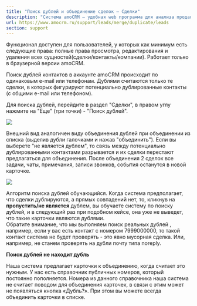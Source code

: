 ```yaml
---
title: "Поиск дублей и объединение сделок — Сделки"
description: "Система amoCRM – удобная web программа для анализа продаж, доступная в режиме online из любой точки мира! Подробности узнавайте по указанным на сайте телефонам в Москве."
url: https://www.amocrm.ru/support/leads/merge/duplicate/leads
section: support
---
```


Функционал доступен для пользователей, у которых как минимум есть следующие права: полные права просмотра, редактирования и удаления всех сущностей(сделки/контакты/компании). Работает только в браузерной версии amoCRM.

Поиск дублей контактов в аккаунте amoCRM происходит по одинаковым e-mail или телефонам. Дублями считаются только те сделки, в которых фигурируют потенциально дублированные контакты (с общими e-mail или телефоном).

Для поиска дублей, перейдите в раздел "Сделки", в правом углу нажмите на "Еще" (три точки) - "Поиск дублей".

![](/uploads/2019/06/merge_duplicate_leads1.png)

Внешний вид аналогичен виду объединения дублей при объединении из списка (выделив дубли галочками и нажав "объединить"). Если вы выберете "не является дублем", то связь между потенциально дублированными контактами разрывается и их сделки перестают предлагаться для объединения. После объединения 2 сделок все задачи, чаты, примечания, записи звонков, события останутся в новой карточке.

![](/uploads/2019/06/merge_duplicate_leads2.png)

Алгоритм поиска дублей обучающийся. Когда система предполагает, что сделки дублируются, а прямых совпадений нет, то, кликнув на **пропустить/не является** дублем, вы обучаете систему по поиску дублей, и в следующий раз при подобном кейсе, она уже не выведет, что такие карточки являются дублями.  
Обратите внимание, что мы выполняем поиск реальных дублей , например, если у вас есть контакт с номером 7999000000, то такой контакт система не будет проверять - это явно мусорная сделка. Или, например, не станем проверять на дубли почту типа noreply.

**Поиск дублей не находит дубль**

Наша система предлагает карточки к объединению, когда считает это нужным. У нас есть справочник публичных номеров, который постоянно пополняется. Номера из данного справочника наша система не считает поводом для объединения карточек, в связи с этим может не появляться кнопка «Дубль?». При этом вы можете всегда объединить карточки в списке.